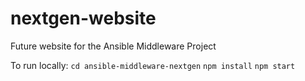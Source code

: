 # nextgen-website
Future website for the Ansible Middleware Project

To run locally:
`cd ansible-middleware-nextgen`
`npm install`
`npm start`
